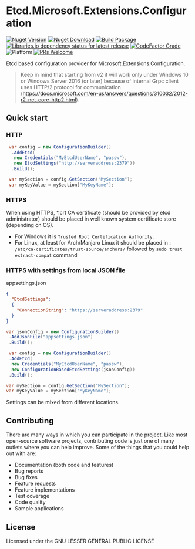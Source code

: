 # Etcd.Microsoft.Extensions.Configuration

[![Nuget Version](https://img.shields.io/nuget/v/Etcd.Microsoft.Extensions.Configuration)](https://www.nuget.org/packages/Etcd.Microsoft.Extensions.Configuration/)
[![Nuget Download](https://img.shields.io/nuget/dt/Etcd.Microsoft.Extensions.Configuration)](https://www.nuget.org/packages/Etcd.Microsoft.Extensions.Configuration/)
[![Build Package](https://github.com/SimplifyNet/Etcd.Microsoft.Extensions.Configuration/actions/workflows/build.yml/badge.svg)](https://github.com/SimplifyNet/Etcd.Microsoft.Extensions.Configuration/actions/workflows/build.yml)
[![Libraries.io dependency status for latest release](https://img.shields.io/librariesio/release/nuget/Etcd.Microsoft.Extensions.Configuration)](https://libraries.io/nuget/Etcd.Microsoft.Extensions.Configuration)
[![CodeFactor Grade](https://img.shields.io/codefactor/grade/github/SimplifyNet/Etcd.Microsoft.Extensions.Configuration)](https://www.codefactor.io/repository/github/simplifynet/Etcd.Microsoft.Extensions.Configuration)
![Platform](https://img.shields.io/badge/platform-.NET%206.0%20%7C%20.NET%20Standard%202.1-lightgrey)
[![PRs Welcome](https://img.shields.io/badge/PRs-welcome-brightgreen)](http://makeapullrequest.com)

Etcd based configuration provider for Microsoft.Extensions.Configuration.

> Keep in mind that starting from v2 it will work only under Windows 10 or Windows Server 2016 (or later) because of internal Grpc client uses HTTP/2 protocol for communication (<https://docs.microsoft.com/en-us/answers/questions/310032/2012-r2-net-core-http2.html>).

## Quick start

### HTTP

```csharp
 var config = new ConfigurationBuilder()
  .AddEtcd(
   new Credentials("MyEtcdUserName", "passw"),
   new EtcdSettings("http://serveraddress:2379"))
  .Build();

 var mySection = config.GetSection("MySection");
 var myKeyValue = mySection["MyKeyName"];
```

### HTTPS

When using HTTPS, *.crt CA certificate (should be provided by etcd administrator) should be placed in well known system certificate store (depending on OS).

* For Windows it is `Trusted Root Certification Authority`.
* For Linux, at least for Arch/Manjaro Linux it should be placed in : `/etc/ca-certificates/trust-source/anchors/` followed by `sudo trust extract-compat` command

### HTTPS with settings from local JSON file

appsettings.json

```json
{
  "EtcdSettings":
  {
    "ConnectionString": "https://serveraddress:2379"
  }
}
```

```csharp
var jsonConfig = new ConfigurationBuilder()
 .AddJsonFile("appsettings.json")
 .Build();

 var config = new ConfigurationBuilder()
 .AddEtcd(
  new Credentials("MyEtcdUserName", "passw"),
  new ConfigurationBasedEtcdSettings(jsonConfig))
 .Build();

var mySection = config.GetSection("MySection");
var myKeyValue = mySection["MyKeyName"];
```

Settings can be mixed from different locations.

## Contributing

There are many ways in which you can participate in the project. Like most open-source software projects, contributing code is just one of many outlets where you can help improve. Some of the things that you could help out with are:

* Documentation (both code and features)
* Bug reports
* Bug fixes
* Feature requests
* Feature implementations
* Test coverage
* Code quality
* Sample applications

## License

Licensed under the GNU LESSER GENERAL PUBLIC LICENSE

